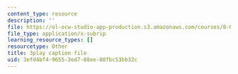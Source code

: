 ```yaml
---
content_type: resource
description: ''
file: https://ol-ocw-studio-app-production.s3.amazonaws.com/courses/8-01sc-classical-mechanics-fall-2016/3efd4bf496553ed788ee08fbc53bb32c_cMu0hsvgkGk.srt
file_type: application/x-subrip
learning_resource_types: []
resourcetype: Other
title: 3play caption file
uid: 3efd4bf4-9655-3ed7-88ee-08fbc53bb32c
---
```


